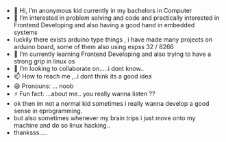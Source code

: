 - 👋 Hi, I’m anonymous kid currently in my bachelors in Computer
- 👀 I’m interested in problem solving and code and practically interested in Frontend Developing and also having a good hand in embedded systems
- luckily there exists arduino type things , i have made many projects on arduino board, some of them also using espss 32 / 8266
- 🌱 I’m currently learning Frontend Developing and also trying to have a strong grip in linux os
- 💞️ I’m looking to collaborate on.....i dont know..
- 📫 How to reach me ,..i dont think its a good idea 
- 😄 Pronouns: ... noob
- ⚡ Fun fact: ...about me.. you really wanna listen ??
- ok then im not a normal kid sometimes i really wanna develop a good sense in eprogramming.
-  but also sometimes whenever my brain trips i just move onto my machine and do so linux hacking..
- thanksss.....

<!---
noob-hamza-00/noob-hamza-00 is a ✨ special ✨ repository because its `README.md` (this file) appears on your GitHub profile.
You can click the Preview link to take a look at your changes.
--->

